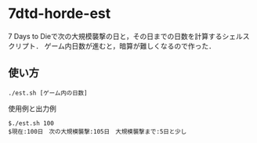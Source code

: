 7dtd-horde-est
====

7 Days to Dieで次の大規模襲撃の日と，その日までの日数を計算するシェルスクリプト．
ゲーム内日数が進むと，暗算が難しくなるので作った．

## 使い方
`./est.sh [ゲーム内の日数]`

使用例と出力例
```
$./est.sh 100
$現在:100日　次の大規模襲撃:105日　大規模襲撃まで:5日と少し
```
